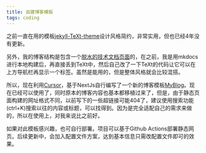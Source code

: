 ```yaml
---
title: 自建博客模板
tags: coding
---
```


之前一直在用的模板[jekyll-TeXt-theme](https://github.com/kitian616/jekyll-TeXt-theme)设计风格简约，非常实用，但也已经4年没有更新。

另外，我的博客结构是包含一个[脱水的技术文档页面](https://pzweuj.github.io/projects)的，在之前，我是用mkdocs进行本地构建后，再直接丢到TeXt中，然后自己改了一下TeXt的代码让它可以在上方导航栏再显示一个标签。虽然是能用的，但是整体风格就会比较混搭。

所以，现在利用[Cursor](https://www.cursor.com/)，基于NextJs自行编写了一个新的博客模板[MyBlog](https://github.com/pzweuj/MyBlog)。现在已经可以使用了，同时原本的博客内容也基本都移植过来了，但是，由于静态页面构建的网址格式不同，以前写下的一些超链接可能404了，建议使用搜索功能(ctrl+K)搜索以往的内容或标题，可以找得到。因为是完全适配自己的需求来做的，所以在使用上，对我来说比之前好。

如果对此模板感兴趣，也可自行部署。项目可以基于Github Actions部署静态网页。后续更新中，会加入配置文件方案，达到基本信息只需改配置文件即可的效果。

